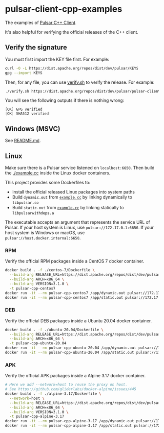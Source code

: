 # pulsar-client-cpp-examples

The examples of [Pulsar C++ Client](https://github.com/apache/pulsar-client-cpp).

It's also helpful for verifying the official releases of the C++ client.

## Verify the signature

You must first import the KEY file first. For example:

```bash
curl -O -L https://dist.apache.org/repos/dist/dev/pulsar/KEYS
gpg --import KEYS
```

Then, for any file, you can use [verify.sh](./verify.sh) to verify the release. For example:

```bash
./verify.sh https://dist.apache.org/repos/dist/dev/pulsar/pulsar-client-cpp/pulsar-client-cpp-3.1.0-candidate-3/apache-pulsar-client-cpp-3.1.0.tar.gz
```

You will see the following outputs if there is nothing wrong:

```
[OK] GPG verified
[OK] SHA512 verified
```

## Windows (MSVC)

See [README.md](./windows/README.md).

## Linux

Make sure there is a Pulsar service listened on `localhost:6650`. Then build the [./example.cc](example.cc) inside the Linux docker containers.

This project provides some Dockerfiles to:
- Install the official released Linux packages into system paths
- Build `dynamic.out` from [`example.cc`](./example.cc) by linking dynamically to `libpulsar.so`
- Build `static.out` from [`example.cc`](./example.cc) by linking statically to `libpulsarwithdeps.a`

The executable accepts an argument that represents the service URL of Pulsar. If your host system is Linux, use `pulsar://172.17.0.1:6650`. If your host system is Windows or macOS, use `pulsar://host.docker.internal:6650`.

### RPM

Verify the official RPM packages inside a CentOS 7 docker container.

```bash
docker build . -f ./centos-7/Dockerfile \
  --build-arg RELEASE_URL=https://dist.apache.org/repos/dist/dev/pulsar/pulsar-client-cpp/pulsar-client-cpp-3.1.0-candidate-1/ \
  --build-arg ARCH=x86_64 \
  --build-arg VERSION=3.1.0 \
  -t pulsar-cpp-centos7
docker run -it --rm pulsar-cpp-centos7 /app/dynamic.out pulsar://172.17.0.1:6650
docker run -it --rm pulsar-cpp-centos7 /app/static.out pulsar://172.17.0.1:6650
```

### DEB

Verify the official DEB packages inside a Ubuntu 20.04 docker container.

```bash
docker build . -f ./ubuntu-20.04/Dockerfile \
  --build-arg RELEASE_URL=https://dist.apache.org/repos/dist/dev/pulsar/pulsar-client-cpp/pulsar-client-cpp-3.1.0-candidate-1/ \
  --build-arg ARCH=x86_64 \
  -t pulsar-cpp-ubuntu-20.04
docker run -it --rm pulsar-cpp-ubuntu-20.04 /app/dynamic.out pulsar://172.17.0.1:6650
docker run -it --rm pulsar-cpp-ubuntu-20.04 /app/static.out pulsar://172.17.0.1:6650
```

### APK

Verify the official APK packages inside a Alpine 3.17 docker container.

```bash
# Here we add --network=host to reuse the proxy on host.
# See https://github.com/gliderlabs/docker-alpine/issues/445
docker build . -f ./alpine-3.17/Dockerfile \
  --network=host \
  --build-arg RELEASE_URL=https://dist.apache.org/repos/dist/dev/pulsar/pulsar-client-cpp/pulsar-client-cpp-3.1.0-candidate-1/ \
  --build-arg ARCH=x86_64 \
  --build-arg VERSION=3.1.0 \
  -t pulsar-cpp-alpine-3.17
docker run -it --rm pulsar-cpp-alpine-3.17 /app/dynamic.out pulsar://172.17.0.1:6650
docker run -it --rm pulsar-cpp-alpine-3.17 /app/static.out pulsar://172.17.0.1:6650
```
